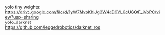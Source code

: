 yolo tiny weights:
\
https://drive.google.com/file/d/1yW7MvsKhlJg3W4dD9YL6cU6GtF_iVoP0/view?usp=sharing
\
yolo_darknet
\
https://github.com/leggedrobotics/darknet_ros
